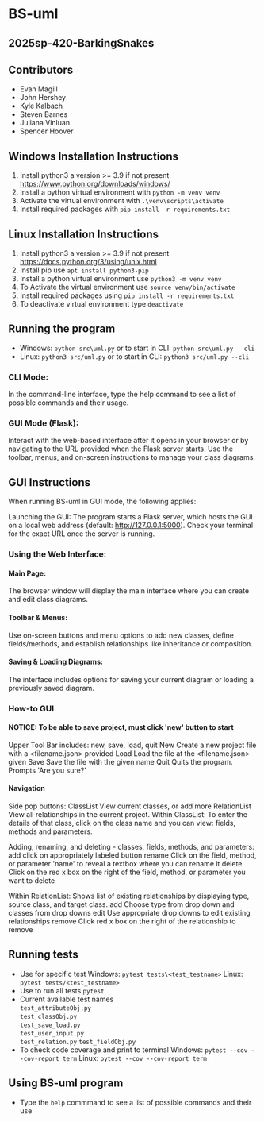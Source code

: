 # BS-uml
## 2025sp-420-BarkingSnakes 
## Contributors
- Evan Magill
- John Hershey
- Kyle Kalbach
- Steven Barnes
- Juliana Vinluan
- Spencer Hoover

## Windows Installation Instructions
1. Install python3 a version >= 3.9 if not present https://www.python.org/downloads/windows/
2. Install a python virtual environment with `python -m venv venv`
3. Activate the virtual environment with `.\venv\scripts\activate`
4. Install required packages with `pip install -r requirements.txt`

## Linux Installation Instructions
1. Install python3 a version >= 3.9 if not present https://docs.python.org/3/using/unix.html
2. Install pip use `apt install python3-pip`
3. Install a python virtual environment use `python3 -m venv venv`
4. To Activate the virtual environment use `source venv/bin/activate`
5. Install required packages using `pip install -r requirements.txt`
6. To deactivate virtual environment type `deactivate`

## Running the program
- Windows: `python src\uml.py`
      or to start in CLI: `python src\uml.py --cli`
- Linux: `python3 src/uml.py`
      or to start in CLI: `python3 src/uml.py --cli`
### CLI Mode:
In the command-line interface, type the help command to see a list of possible commands and their usage.

### GUI Mode (Flask):
Interact with the web-based interface after it opens in your browser or by navigating to the URL provided when the Flask server starts. Use the toolbar, menus, and on-screen instructions to manage your class diagrams.

## GUI Instructions
When running BS-uml in GUI mode, the following applies:

Launching the GUI:
The program starts a Flask server, which hosts the GUI on a local web address (default: http://127.0.0.1:5000). Check your terminal for the exact URL once the server is running.

### Using the Web Interface:
#### Main Page:
The browser window will display the main interface where you can create and edit class diagrams.
#### Toolbar & Menus:
Use on-screen buttons and menu options to add new classes, define fields/methods, and establish relationships like inheritance or composition.
#### Saving & Loading Diagrams:
The interface includes options for saving your current diagram or loading a previously saved diagram.

### How-to GUI
#### NOTICE: To be able to save project, must click 'new' button to start
Upper Tool Bar includes: new, save, load, quit
New
    Create a new project file with a <filename.json> provided 
Load
    Load the file at the <filename.json> given
Save
    Save the file with the given name
Quit
    Quits the program. Prompts 'Are you sure?'

#### Navigation
Side pop buttons:
ClassList
    View current classes, or add more
RelationList
    View all relationships in the current project.
Within ClassList:
To enter the details of that class, click on the class name and you can view: fields, methods and parameters. 

Adding, renaming, and deleting - classes, fields, methods, and parameters:
      add
            click on appropriately labeled button
      rename
            Click on the field, method, or parameter 'name' to reveal a textbox where you can rename it
      delete
            Click on the red x box on the right of the field, method, or parameter you want to delete

Within RelationList:
Shows list of existing relationships by displaying type, source class, and target class.
      add
            Choose type from drop down and classes from drop downs
      edit
            Use appropriate drop downs to edit existing relationships
      remove
            Click red x box on the right of the relationship to remove
            

## Running tests
- Use for specific test 
   Windows: `pytest tests\<test_testname>` 
   Linux: `pytest tests/<test_testname>`
- Use to run all tests `pytest`
- Current available test names  
  `test_attributeObj.py`  
  `test_classObj.py`  
  `test_save_load.py`  
  `test_user_input.py`  
  `test_relation.py`
  `test_fieldObj.py`
- To check code coverage and print to terminal
   Windows: `pytest --cov --cov-report term`
   Linux: `pytest --cov --cov-report term`

## Using BS-uml program
- Type the `help` commmand to see a list of possible commands and their use
